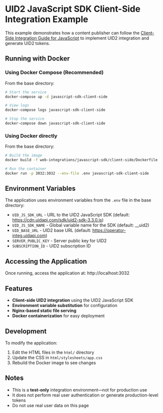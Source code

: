 # UID2 JavaScript SDK Client-Side Integration Example

This example demonstrates how a content publisher can follow the [Client-Side Integration Guide for JavaScript](https://unifiedid.com/docs/guides/integration-javascript-client-side) to implement UID2 integration and generate UID2 tokens.

## Running with Docker

### Using Docker Compose (Recommended)

From the base directory:

```bash
# Start the service
docker-compose up -d javascript-sdk-client-side

# View logs
docker-compose logs javascript-sdk-client-side

# Stop the service
docker-compose down javascript-sdk-client-side
```

### Using Docker directly

From the base directory:

```bash
# Build the image
docker build -f web-integrations/javascript-sdk/client-side/Dockerfile -t javascript-sdk-client-side .

# Run the container
docker run -p 3032:3032 --env-file .env javascript-sdk-client-side
```

## Environment Variables

The application uses environment variables from the `.env` file in the base directory:

- `UID_JS_SDK_URL` - URL to the UID2 JavaScript SDK (default: https://cdn.uidapi.com/sdk/uid2-sdk-3.3.0.js)
- `UID_JS_SDK_NAME` - Global variable name for the SDK (default: __uid2)
- `UID_BASE_URL` - UID2 base URL (default: https://operator-integ.uidapi.com)
- `SERVER_PUBLIC_KEY` - Server public key for UID2
- `SUBSCRIPTION_ID` - UID2 subscription ID

## Accessing the Application

Once running, access the application at: http://localhost:3032

## Features

- **Client-side UID2 integration** using the UID2 JavaScript SDK
- **Environment variable substitution** for configuration
- **Nginx-based static file serving**
- **Docker containerization** for easy deployment

## Development

To modify the application:

1. Edit the HTML files in the `html/` directory
2. Update the CSS in `html/stylesheets/app.css`
3. Rebuild the Docker image to see changes

## Notes

- This is a **test-only** integration environment—not for production use
- It does not perform real user authentication or generate production-level tokens
- Do not use real user data on this page
